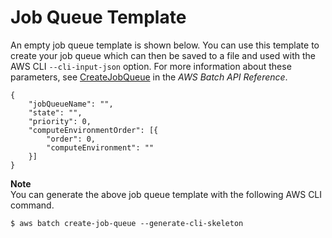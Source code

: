 # Job Queue Template<a name="job-queue-template"></a>

An empty job queue template is shown below\. You can use this template to create your job queue which can then be saved to a file and used with the AWS CLI `--cli-input-json` option\. For more information about these parameters, see [CreateJobQueue](http://docs.aws.amazon.com/batch/latest/APIReference/API_CreateJobQueue.html) in the *AWS Batch API Reference*\.

```
{
    "jobQueueName": "",
    "state": "",
    "priority": 0,
    "computeEnvironmentOrder": [{
        "order": 0,
        "computeEnvironment": ""
    }]
}
```

**Note**  
You can generate the above job queue template with the following AWS CLI command\.  

```
$ aws batch create-job-queue --generate-cli-skeleton
```